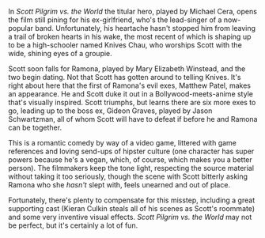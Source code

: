 In <cite>Scott Pilgrim vs. the World</cite> the titular hero, played by Michael Cera, opens the film still pining for his ex-girlfriend, who's the lead-singer of a now-popular band. Unfortunately, his heartache hasn't stopped him from leaving a trail of broken hearts in his wake, the most recent of which is shaping up to be a high-schooler named Knives Chau, who worships Scott with the wide, shining eyes of a groupie. 

Scott soon falls for Ramona, played by Mary Elizabeth Winstead, and the two begin dating. Not that Scott has gotten around to telling Knives. It's right about here that the first of Ramona's  evil exes, Matthew Patel, makes an appearance. He and Scott duke it out in a Bollywood-meets-anime style that's visually inspired. Scott triumphs, but learns there are six more exes to go, leading up to the boss ex, Gideon Graves, played by Jason Schwartzman, all of whom Scott will have to defeat if before he and Ramona can be together.

This is a romantic comedy by way of a video game, littered with game references and loving send-ups of hipster culture (one character has super powers because he's a vegan, which, of course, which makes you a better person). The filmmakers keep the tone light, respecting the source material without taking it too seriously, though the scene with Scott bitterly asking Ramona who she <em>hasn't</em> slept with, feels unearned and out of place.

Fortunately, there's plenty to compensate for this misstep, including a great supporting cast (Kieran Culkin steals all of his scenes as Scott's roommate) and some very inventive visual effects.  <cite>Scott Pilgrim vs. the World</cite> may not be perfect, but it's certainly a lot of fun.